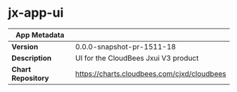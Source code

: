 # jx-app-ui

|App Metadata||
|---|---|
| **Version** | 0.0.0-snapshot-pr-1511-18 |
| **Description** | UI for the CloudBees Jxui V3 product |
| **Chart Repository** | https://charts.cloudbees.com/cjxd/cloudbees |

